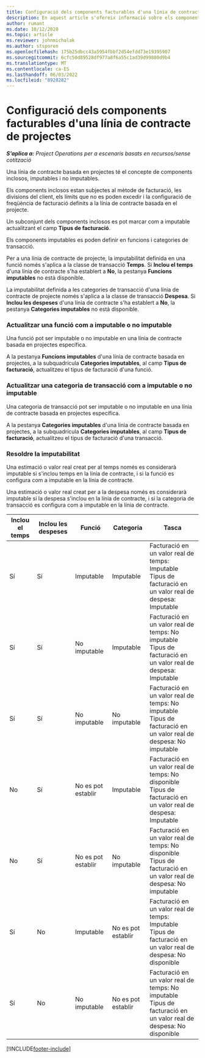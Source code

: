 ```yaml
---
title: Configuració dels components facturables d'una línia de contracte de projectes
description: En aquest article s'ofereix informació sobre els components inclosos, cobrables i no cobrables a les línies de contracte.
author: rumant
ms.date: 10/12/2020
ms.topic: article
ms.reviewer: johnmichalak
ms.author: stsporen
ms.openlocfilehash: 175b25dbcc43a5954fbbf2d54efdd73e19395907
ms.sourcegitcommit: 6cfc50d89528df977a8f6a55c1ad39d99800d9b4
ms.translationtype: MT
ms.contentlocale: ca-ES
ms.lasthandoff: 06/03/2022
ms.locfileid: "8928282"
---
```

# <a name="configure-chargeable-components-of-a-project-contract-line"></a>Configuració dels components facturables d'una línia de contracte de projectes

_**S'aplica a:** Project Operations per a escenaris basats en recursos/sense cotització_

Una línia de contracte basada en projectes té el concepte de components inclosos, imputables i no imputables.

Els components inclosos estan subjectes al mètode de facturació, les divisions del client, els límits que no es poden excedir i la configuració de freqüència de facturació definits a la línia de contracte basada en el projecte.

Un subconjunt dels components inclosos es pot marcar com a imputable actualitzant el camp **Tipus de facturació**.

Els components imputables es poden definir en funcions i categories de transacció.

Per a una línia de contracte de projecte, la imputabilitat definida en una funció només s'aplica a la classe de transacció **Temps**. Si **Inclou el temps** d'una línia de contracte s'ha establert a **No**, la pestanya **Funcions imputables** no està disponible.

La imputabilitat definida a les categories de transacció d'una línia de contracte de projecte només s'aplica a la classe de transacció **Despesa**. Si **Inclou les despeses** d'una línia de contracte s'ha establert a **No**, la pestanya **Categories imputables** no està disponible.

### <a name="update-a-role-to-be-chargeable-or-non-chargeable"></a>Actualitzar una funció com a imputable o no imputable

Una funció pot ser imputable o no imputable en una línia de contracte basada en projectes específica.

A la pestanya **Funcions imputables** d'una línia de contracte basada en projectes, a la subquadrícula **Categories imputables**, al camp **Tipus de facturació**, actualitzeu el tipus de facturació d'una funció.

### <a name="update-a-transaction-category-to-be-chargeable-or-non-chargeable"></a>Actualitzar una categoria de transacció com a imputable o no imputable

Una categoria de transacció pot ser imputable o no imputable en una línia de contracte basada en projectes específica.

A la pestanya **Categories imputables** d'una línia de contracte basada en projectes, a la subquadrícula **Categories imputables**, al camp **Tipus de facturació**, actualitzeu el tipus de facturació d'una transacció.

### <a name="resolve-chargeability"></a>Resoldre la imputabilitat

Una estimació o valor real creat per al temps només es considerarà imputable si s'inclou temps en la línia de contracte, i si la funció es configura com a imputable en la línia de contracte.

Una estimació o valor real creat per a la despesa només es considerarà imputable si la despesa s'inclou en la línia de contracte, i si la categoria de transacció es configura com a imputable en la línia de contracte.

| Inclou el temps | Inclou les despeses | Funció | Categoria | Tasca |
| --- | --- | --- | --- | --- |
| Sí | Sí | Imputable | Imputable | Facturació en un valor real de temps: Imputable </br>Tipus de facturació en un valor real de despesa: Imputable |
| Sí | Sí | No imputable | Imputable | Facturació en un valor real de temps: No imputable </br>Tipus de facturació en un valor real de despesa: Imputable |
| Sí | Sí | No imputable | No imputable | Facturació en un valor real de temps: No imputable </br>Tipus de facturació en un valor real de despesa: No imputable |
| No | Sí | No es pot establir | Imputable | Facturació en un valor real de temps: No disponible </br>Tipus de facturació en un valor real de despesa: Imputable |
| No | Sí | No es pot establir | No imputable | Facturació en un valor real de temps: No disponible </br>Tipus de facturació en un valor real de despesa: No imputable |
| Sí | No | Imputable | No es pot establir | Facturació en un valor real de temps: Imputable </br>Tipus de facturació en un valor real de despesa: No disponible |
| Sí | No | No imputable | No es pot establir | Facturació en un valor real de temps: No imputable </br> Tipus de facturació en un valor real de despesa: No disponible |


[!INCLUDE[footer-include](../includes/footer-banner.md)]
